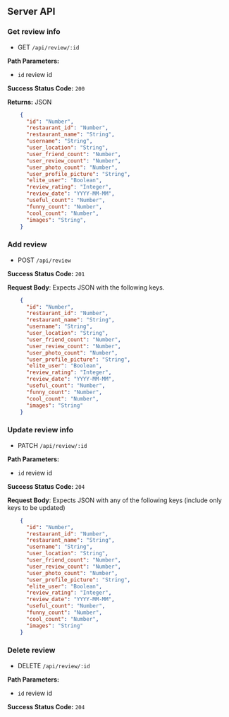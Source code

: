 ## Server API

### Get review info
  * GET `/api/review/:id`

  <!-- Question: should I restructure path to `/api/:restaurantId/review/:id` -->

**Path Parameters:**
  * `id` review id

**Success Status Code:** `200`

**Returns:** JSON

```json
    {
      "id": "Number",
      "restaurant_id": "Number",
      "restaurant_name": "String",
      "username": "String",
      "user_location": "String",
      "user_friend_count": "Number",
      "user_review_count": "Number",
      "user_photo_count": "Number",
      "user_profile_picture": "String",
      "elite_user": "Boolean",
      "review_rating": "Integer",
      "review_date": "YYYY-MM-MM",
      "useful_count": "Number",
      "funny_count": "Number",
      "cool_count": "Number",
      "images": "String",
    }
```




### Add review
  * POST `/api/review`

**Success Status Code:** `201`

**Request Body**: Expects JSON with the following keys.

```json
    {
      "id": "Number",
      "restaurant_id": "Number",
      "restaurant_name": "String",
      "username": "String",
      "user_location": "String",
      "user_friend_count": "Number",
      "user_review_count": "Number",
      "user_photo_count": "Number",
      "user_profile_picture": "String",
      "elite_user": "Boolean",
      "review_rating": "Integer",
      "review_date": "YYYY-MM-MM",
      "useful_count": "Number",
      "funny_count": "Number",
      "cool_count": "Number",
      "images": "String"
    }
```




### Update review info
  * PATCH `/api/review/:id`

**Path Parameters:**
  * `id` review id

**Success Status Code:** `204`

**Request Body**: Expects JSON with any of the following keys (include only keys to be updated)

```json
    {
      "id": "Number",
      "restaurant_id": "Number",
      "restaurant_name": "String",
      "username": "String",
      "user_location": "String",
      "user_friend_count": "Number",
      "user_review_count": "Number",
      "user_photo_count": "Number",
      "user_profile_picture": "String",
      "elite_user": "Boolean",
      "review_rating": "Integer",
      "review_date": "YYYY-MM-MM",
      "useful_count": "Number",
      "funny_count": "Number",
      "cool_count": "Number",
      "images": "String"
    }
```




### Delete review
  * DELETE `/api/review/:id`

**Path Parameters:**
  * `id` review id

**Success Status Code:** `204`

